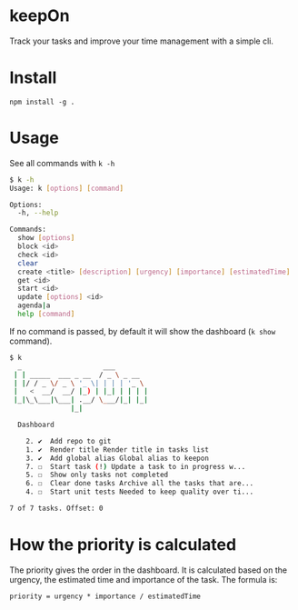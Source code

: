 # keepOn

Track your tasks and improve your time management with a simple cli.

# Install

```
npm install -g .
```

# Usage

See all commands with `k -h`

```sh
$ k -h
Usage: k [options] [command]

Options:
  -h, --help                                                           display help for command

Commands:
  show [options]                                                       Show all tasks
  block <id>                                                           Set the status of a task to blocked
  check <id>                                                           Check/uncheck task
  clear                                                                Clear all completed tasks
  create <title> [description] [urgency] [importance] [estimatedTime]  Create a new task
  get <id>                                                             Get all info of a task
  start <id>                                                           Start a task
  update [options] <id>                                                Update a task
  agenda|a                                                             Show the agenda of today as if you had to do all the tasks today
  help [command]                                                       display help for command
```

If no command is passed, by default it will show the dashboard (`k show` command).

```sh
$ k
  _                    ___
 | | _____  ___ _ __  / _ \ _ __
 | |/ / _ \/ _ \ '_ \| | | | '_ \
 |   <  __/  __/ |_) | |_| | | | |
 |_|\_\___|\___| .__/ \___/|_| |_|
               |_|

  Dashboard

    2. ✔  Add repo to git
    1. ✔  Render title Render title in tasks list
    3. ✔  Add global alias Global alias to keepon
    7. ☐  Start task (!) Update a task to in progress w...
    5. ☐  Show only tasks not completed
    6. ☐  Clear done tasks Archive all the tasks that are...
    4. ☐  Start unit tests Needed to keep quality over ti...

7 of 7 tasks. Offset: 0
```

# How the priority is calculated

The priority gives the order in the dashboard. It is calculated based on the urgency, the estimated time and importance of the task. The formula is:

```
priority = urgency * importance / estimatedTime
```
